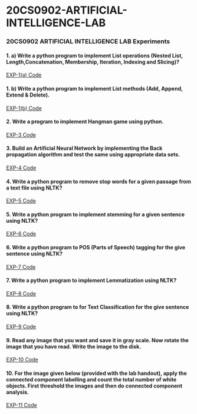 # 20CS0902-ARTIFICIAL-INTELLIGENCE-LAB
### 20CS0902 ARTIFICIAL INTELLIGENCE LAB Experiments
#### 1. a) Write a python program to implement List operations (Nested List, Length,Concatenation, Membership, Iteration, Indexing and Slicing)?
[EXP-1(a) Code](https://github.com/Durgesh-Vaigandla/20CS0902-ARTIFICIAL-INTELLIGENCE-LAB/blob/main/EXP-1(A).py)

#### 1. b) Write a python program to implement List methods (Add, Append, Extend & Delete).
[EXP-1(b) Code](https://github.com/Durgesh-Vaigandla/20CS0902-ARTIFICIAL-INTELLIGENCE-LAB/blob/main/EXP-1(B).py)

#### 2. Write a program to implement Hangman game using python.
[EXP-3 Code](https://github.com/Durgesh-Vaigandla/20CS0902-ARTIFICIAL-INTELLIGENCE-LAB/blob/main/EXP-2.py)

#### 3. Build an Artificial Neural Network by implementing the Back propagation algorithm and test the same using appropriate data sets.
[EXP-4 Code](https://github.com/Durgesh-Vaigandla/20CS0902-ARTIFICIAL-INTELLIGENCE-LAB/blob/main/EXP-3.py)

#### 4. Write a python program to remove stop words for a given passage from a text file using NLTK?
[EXP-5 Code](https://github.com/Durgesh-Vaigandla/20CS0902-ARTIFICIAL-INTELLIGENCE-LAB/blob/main/EXP-4.py)

#### 5. Write a python program to implement stemming for a given sentence using NLTK? 
[EXP-6 Code](https://github.com/Durgesh-Vaigandla/20CS0902-ARTIFICIAL-INTELLIGENCE-LAB/blob/main/EXP-5.py)

#### 6. Write a python program to POS (Parts of Speech) tagging for the give sentence using NLTK? 
[EXP-7 Code](https://github.com/Durgesh-Vaigandla/20CS0902-ARTIFICIAL-INTELLIGENCE-LAB/blob/main/EXP-6.py)

#### 7. Write a python program to implement Lemmatization using NLTK? 
[EXP-8 Code](https://github.com/Durgesh-Vaigandla/20CS0902-ARTIFICIAL-INTELLIGENCE-LAB/blob/main/EXP-7.py)

#### 8. Write a python program to for Text Classification for the give sentence using NLTK?
[EXP-9 Code](https://github.com/Durgesh-Vaigandla/20CS0902-ARTIFICIAL-INTELLIGENCE-LAB/blob/main/EXP-8.py)

#### 9. Read any image that you want and save it in gray scale. Now rotate the image that you have read. Write the image to the disk.
[EXP-10 Code](https://github.com/Durgesh-Vaigandla/20CS0902-ARTIFICIAL-INTELLIGENCE-LAB/blob/main/EXP-9.py)

#### 10. For the image given below (provided with the lab handout), apply the connected component labelling and count the total number of white objects. First threshold the images and then do connected component analysis.
[EXP-11 Code](https://github.com/Durgesh-Vaigandla/20CS0902-ARTIFICIAL-INTELLIGENCE-LAB/blob/main/EXP-10.py)

